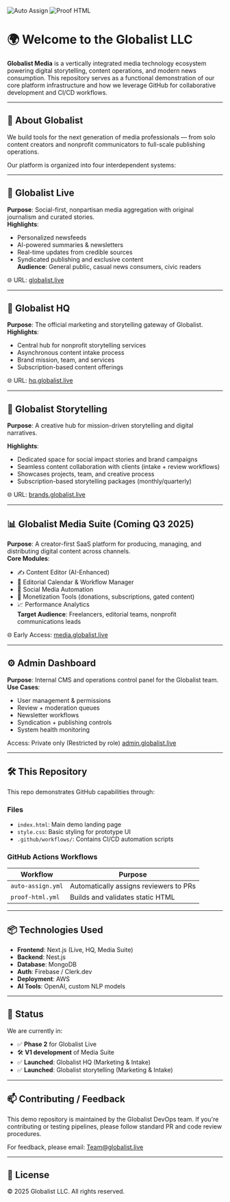 ![Auto Assign](https://github.com/GlobalistMedia/demo-repository/actions/workflows/auto-assign.yml/badge.svg)
![Proof HTML](https://github.com/GlobalistMedia/demo-repository/actions/workflows/proof-html.yml/badge.svg)

# 🌍 Welcome to the Globalist LLC

**Globalist Media** is a vertically integrated media technology ecosystem powering digital storytelling, content operations, and modern news consumption. This repository serves as a functional demonstration of our core platform infrastructure and how we leverage GitHub for collaborative development and CI/CD workflows.

---

## 🚀 About Globalist

We build tools for the next generation of media professionals — from solo content creators and nonprofit communicators to full-scale publishing operations.

Our platform is organized into four interdependent systems:

---

## 📰 Globalist Live  
**Purpose**: Social-first, nonpartisan media aggregation with original journalism and curated stories.  
**Highlights**:
- Personalized newsfeeds
- AI-powered summaries & newsletters
- Real-time updates from credible sources
- Syndicated publishing and exclusive content  
**Audience**: General public, casual news consumers, civic readers

🌐 URL: [globalist.live](https://globalist.live)

---

## 🧠 Globalist HQ  
**Purpose**: The official marketing and storytelling gateway of Globalist.  
**Highlights**:
- Central hub for nonprofit storytelling services
- Asynchronous content intake process
- Brand mission, team, and services
- Subscription-based content offerings  

🌐 URL: [hq.globalist.live](https://hq.globalist.live/)

---
## 🧠 Globalist Storytelling  
**Purpose**: A creative hub for mission-driven storytelling and digital narratives.  

**Highlights**:  
- Dedicated space for social impact stories and brand campaigns  
- Seamless content collaboration with clients (intake + review workflows)  
- Showcases projects, team, and creative process  
- Subscription-based storytelling packages (monthly/quarterly)  

🌐 URL: [brands.globalist.live](https://brands.globalist.live/) 

---
## 📊 Globalist Media Suite (Coming Q3 2025)  
**Purpose**: A creator-first SaaS platform for producing, managing, and distributing digital content across channels.  
**Core Modules**:
- ✍️ Content Editor (AI-Enhanced)
- 📅 Editorial Calendar & Workflow Manager
- 📣 Social Media Automation
- 💸 Monetization Tools (donations, subscriptions, gated content)
- 📈 Performance Analytics  
**Target Audience**: Freelancers, editorial teams, nonprofit communications leads

🌐 Early Access: [media.globalist.live](https://media.globalist.live)

---

## ⚙️ Admin Dashboard  
**Purpose**: Internal CMS and operations control panel for the Globalist team.  
**Use Cases**:
- User management & permissions
- Review + moderation queues
- Newsletter workflows
- Syndication + publishing controls
- System health monitoring

Access: Private only (Restricted by role) [admin.globalist.live](https://admin.globalist.live)

---

## 🛠️ This Repository

This repo demonstrates GitHub capabilities through:

### Files
- `index.html`: Main demo landing page
- `style.css`: Basic styling for prototype UI
- `.github/workflows/`: Contains CI/CD automation scripts

### GitHub Actions Workflows
| Workflow       | Purpose                                  |
|----------------|------------------------------------------|
| `auto-assign.yml` | Automatically assigns reviewers to PRs |
| `proof-html.yml`  | Builds and validates static HTML       |

---

## 📦 Technologies Used

- **Frontend**: Next.js (Live, HQ, Media Suite)
- **Backend**: Nest.js
- **Database**: MongoDB
- **Auth**: Firebase / Clerk.dev
- **Deployment**:  AWS
- **AI Tools**: OpenAI, custom NLP models

---

## 🧪 Status

We are currently in:
- ✅ **Phase 2** for Globalist Live
- 🛠 **V1 development** of Media Suite
- ✅ **Launched**: Globalist HQ (Marketing & Intake)
- ✅ **Launched**: Globalist storytelling (Marketing & Intake)

---

## 📫 Contributing / Feedback

This demo repository is maintained by the Globalist DevOps team.
If you're contributing or testing pipelines, please follow standard PR and code review procedures.

For feedback, please email: [Team@globalist.live](mailto:Team@globalist.live)

---

## 🔐 License

© 2025 Globalist LLC. All rights reserved.

